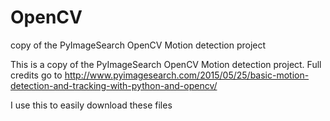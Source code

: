 # OpenCV
copy of the PyImageSearch OpenCV Motion detection project

This is a copy of the PyImageSearch OpenCV Motion detection project. Full credits go to http://www.pyimagesearch.com/2015/05/25/basic-motion-detection-and-tracking-with-python-and-opencv/

I use this to easily download these files

